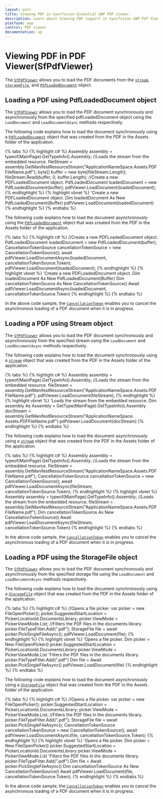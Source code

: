 ```yaml
---
layout: post
title: Viewing PDF in Syncfusion Essential UWP PDF viewer.
description: Learn about Viewing PDF support in Syncfusion UWP Pdf Viewer (SfPdfViewer) control and more details.
platform: uwp
control: PDF viewer
documentation: ug
---
```


# Viewing PDF in PDF Viewer(SfPdfViewer)
The [`SfPdfViewer`](https://help.syncfusion.com/cr/uwp/Syncfusion.Windows.PdfViewer.SfPdfViewerControl.html) allows you to load the PDF documents from the [`stream`](https://docs.microsoft.com/en-us/dotnet/api/system.io.stream?view=net-5.0), [`storageFile`](https://docs.microsoft.com/en-us/uwp/api/windows.storage.storagefile?view=winrt-19041), and [`PdfLoadedDocument`](https://help.syncfusion.com/cr/file-formats/Syncfusion.Pdf.Parsing.PdfLoadedDocument.html) object.

## Loading a PDF using PdfLoadedDocument object
The [`SfPdfViewer`](https://help.syncfusion.com/cr/uwp/Syncfusion.Windows.PdfViewer.SfPdfViewerControl.html) allows you to load the PDF document synchronously and asynchronously from the specified pdfLoadedDocument object using the `LoadDocument` and  `LoadDocumentAsync` methods respectively.

The following code explains how to load the document synchronously using a [`PdfLoadedDocument`](https://help.syncfusion.com/cr/file-formats/Syncfusion.Pdf.Parsing.PdfLoadedDocument.html) object that was created from the PDF in the Assets folder of the application.

{% tabs %}
{% highlight c# %}
Assembly assembly = typeof(MainPage).GetTypeInfo().Assembly;
//Loads the stream from the embedded resource.
fileStream = assembly.GetManifestResourceStream("ApplicationNameSpace.Assets.PDFFileName.pdf");
byte[] buffer = new byte[fileStream.Length];
fileStream.Read(buffer, 0, buffer.Length);
//Create a new PDFLoadedDocument object.
PdfLoadedDocument loadedDocument = new PdfLoadedDocument(buffer);
pdfViewer.LoadDocument(loadedDocument);
{% endhighlight %}
{% highlight vbnet %}
'Create a new PDFLoadedDocument object.
Dim loadedDocument As New PdfLoadedDocument(Buffer)
pdfViewer.LoadDocument(loadedDocument)
{% endhighlight %}
{% endtabs %}

The following code explains how to load the document asynchronously using the [`PdfLoadedDocument`](https://help.syncfusion.com/cr/file-formats/Syncfusion.Pdf.Parsing.PdfLoadedDocument.html) object that was created from the PDF in the Assets folder of the application.

{% tabs %}
{% highlight c# %}
//Create a new PDFLoadedDocument object.
PdfLoadedDocument loadedDocument = new PdfLoadedDocument(buffer);
CancellationTokenSource cancellationTokenSource = new CancellationTokenSource();
await pdfViewer.LoadDocumentAsync(loadedDocument, cancellationTokenSource.Token);
pdfViewer.LoadDocument(loadedDocument);
{% endhighlight %}
{% highlight vbnet %}
'Create a new PDFLoadedDocument object.
Dim loadedDocument As New PdfLoadedDocument(Buffer)
Dim cancellationTokenSource As New CancellationTokenSource()
Await pdfViewer.LoadDocumentAsync(loadedDocument, cancellationTokenSource.Token)
{% endhighlight %}
{% endtabs %}

In the above code sample, the [`CancellationToken`](https://docs.microsoft.com/en-us/dotnet/api/system.threading.cancellationtoken?view=net-5.0) enables you to cancel the asynchronous loading of a PDF document when it is in progress.

## Loading a PDF using Stream object
The [`SfPdfViewer`](https://help.syncfusion.com/cr/uwp/Syncfusion.Windows.PdfViewer.SfPdfViewerControl.html) allows you to load the PDF document synchronously and asynchronously from the specified stream using the `LoadDocument` and `LoadDocumentAsync` methods respectively.

The following code explains how to load the document synchronously using a [`stream`](https://docs.microsoft.com/en-us/dotnet/api/system.io.stream?view=net-5.0) object that was created from the PDF in the Assets folder of the application.

{% tabs %}
{% highlight c# %}
Assembly assembly = typeof(MainPage).GetTypeInfo().Assembly; 
//Loads the stream from the embedded resource.
fileStream = assembly.GetManifestResourceStream("ApplicationNameSpace.Assets.PDFFileName.pdf"); 
pdfViewer.LoadDocument(fileStream);
{% endhighlight %}
{% highlight vbnet %}
'Loads the stream from the embedded resource. 
Dim assembly As Assembly = GetType(MainPage).GetTypeInfo().Assembly 
docStream = assembly.GetManifestResourceStream("ApplicationNameSpace. Assets.PDFFileName.pdf")
pdfViewer.LoadDocument(docStream)
{% endhighlight %}
{% endtabs %}

The following code explains how to load the document asynchronously using a [`stream`](https://docs.microsoft.com/en-us/dotnet/api/system.io.stream?view=net-5.0) object that was created from the PDF in the Assets folder of the application.

{% tabs %}
{% highlight c# %}
Assembly assembly = typeof(MainPage).GetTypeInfo().Assembly; 
//Loads the stream from the embedded resource.
fileStream = assembly.GetManifestResourceStream("ApplicationNameSpace.Assets.PDFFileName.pdf"); 
CancellationTokenSource cancellationTokenSource = new CancellationTokenSource();
await pdfViewer.LoadDocumentAsync(fileStream, cancellationTokenSource.Token);
{% endhighlight %}
{% highlight vbnet %}
Assembly assembly = typeof(MainPage).GetTypeInfo().Assembly; 
//Loads the stream from the embedded resource.
fileStream = assembly.GetManifestResourceStream("ApplicationNameSpace.Assets.PDFFileName.pdf"); 
Dim cancellationTokenSource As New CancellationTokenSource()
Await pdfViewer.LoadDocumentAsync(fileStream, cancellationTokenSource.Token)
{% endhighlight %}
{% endtabs %}

In the above code sample, the [`CancellationToken`](https://docs.microsoft.com/en-us/dotnet/api/system.threading.cancellationtoken?view=net-5.0) enables you to cancel the asynchronous loading of a PDF document when it is in progress.

## Loading a PDF using the StorageFile object

The [`SfPdfViewer`](https://help.syncfusion.com/cr/uwp/Syncfusion.Windows.PdfViewer.SfPdfViewerControl.html) allows you to load the PDF document synchronously and asynchronously from the specified storage file using the `LoadDocument` and  `LoadDocumentAsync` methods respectively.

The following code explains how to load the document synchronously using a [`StorageFile`](https://docs.microsoft.com/en-us/uwp/api/windows.storage.storagefile?view=winrt-19041) object that was created from the PDF in the Assets folder of the application.

{% tabs %}
{% highlight c# %}
//Opens a file picker.
var picker = new FileOpenPicker();
picker.SuggestedStartLocation = PickerLocationId.DocumentsLibrary;
picker.ViewMode = PickerViewMode.List;
//Filters the PDF files in the documents library.
picker.FileTypeFilter.Add(".pdf");
StorageFile file = await picker.PickSingleFileAsync();
pdfViewer.LoadDocument(file);
{% endhighlight %}
{% highlight vbnet %}
'Opens a file picker. Dim picker = New FileOpenPicker()
picker.SuggestedStartLocation = PickerLocationId.DocumentsLibrary 
picker.ViewMode = PickerViewMode.List 
'Filters the PDF files in the documents library. 
picker.FileTypeFilter.Add(".pdf") 
Dim file = Await picker.PickSingleFileAsync()
pdfViewer.LoadDocument(file)
{% endhighlight %}
{% endtabs %}

The following code explains how to load the document asynchronously using a [`StorageFile`](https://docs.microsoft.com/en-us/uwp/api/windows.storage.storagefile?view=winrt-19041) object that was created from the PDF in the Assets folder of the application.

{% tabs %}
{% highlight c# %}
//Opens a file picker.
var picker = new FileOpenPicker();
picker.SuggestedStartLocation = PickerLocationId.DocumentsLibrary;
picker.ViewMode = PickerViewMode.List;
//Filters the PDF files in the documents library.
picker.FileTypeFilter.Add(".pdf");
StorageFile file = await picker.PickSingleFileAsync();
CancellationTokenSource cancellationTokenSource = new CancellationTokenSource();
await pdfViewer.LoadDocumentAsync(file, cancellationTokenSource.Token);
{% endhighlight %}
{% highlight vbnet %}
'Opens a file picker. Dim picker = New FileOpenPicker()
picker.SuggestedStartLocation = PickerLocationId.DocumentsLibrary 
picker.ViewMode = PickerViewMode.List 
'Filters the PDF files in the documents library. 
picker.FileTypeFilter.Add(".pdf") 
Dim file = Await picker.PickSingleFileAsync()
Dim cancellationTokenSource As New CancellationTokenSource()
Await pdfViewer.LoadDocument(file, cancellationTokenSource.Token);
{% endhighlight %}
{% endtabs %}

In the above code sample, the [`CancellationToken`](https://docs.microsoft.com/en-us/dotnet/api/system.threading.cancellationtoken?view=net-5.0) enables you to cancel the asynchronous loading of a PDF document when it is in progress.